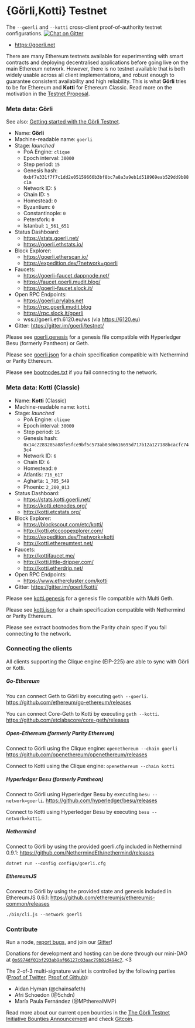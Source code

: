 # {Görli,Kotti} Testnet
The `--goerli` and `--kotti` cross-client proof-of-authority testnet configurations. [![Chat on Gitter](https://badges.gitter.im/gitterHQ/gitter.png)](https://gitter.im/goerli/testnet)

- https://goerli.net

There are many Ethereum testnets available for experimenting with smart contracts and deploying decentralised applications before going live on the main Ethereum network. However, there is no testnet available that is both widely usable across all client implementations, and robust enough to guarantee consistent availability and high reliability. This is what **Görli** tries to be for Ethereum and **Kotti** for Ethereum Classic. Read more on the motivation in the [Testnet Proposal](https://dev.to/5chdn/the-grli-testnet-proposal---a-call-for-participation-58pf).

### Meta data: Görli

See also: [Getting started with the Görli Testnet](https://mudit.blog/getting-started-goerli-testnet/).

- Name: **Görli**
- Machine-readable name: `goerli`
- Stage: _launched_
  - PoA Engine: `clique`
  - Epoch interval: `30000`
  - Step period: `15`
  - Genesis hash: `0xbf7e331f7f7c1dd2e05159666b3bf8bc7a8a3a9eb1d518969eab529dd9b88c1a`
  - Network ID: `5`
  - Chain ID: `5`
  - Homestead: `0`
  - Byzantium: `0`
  - Constantinople: `0`
  - Petersfork: `0`
  - Istanbul: `1_561_651`
- Status Dashboard: 
  - https://stats.goerli.net/
  - https://goerli.ethstats.io/
- Block Explorer: 
  - https://goerli.etherscan.io/
  - https://expedition.dev/?network=goerli
- Faucets:
  - https://goerli-faucet.dappnode.net/
  - https://faucet.goerli.mudit.blog/
  - https://goerli-faucet.slock.it/
- Open RPC Endpoints:
  - https://goerli.prylabs.net
  - https://rpc.goerli.mudit.blog
  - https://rpc.slock.it/goerli
  - wss://goerli.eth.6120.eu/ws (via https://6120.eu)
- Gitter: https://gitter.im/goerli/testnet/

Please see [goerli.genesis](geth/goerli.genesis) for a genesis file compatible with Hyperledger Besu (formerly Pantheon) or Geth.

Please see [goerli.json](parity/goerli.json) for a chain specification compatible with Nethermind or Parity Ethereum.

Please see [bootnodes.txt](bootnodes.txt) if you fail connecting to the network.

### Meta data: Kotti (Classic)

- Name: **Kotti** (Classic)
- Machine-readable name: `kotti`
- Stage: _launched_
  - PoA Engine: `clique`
  - Epoch interval: `30000`
  - Step period: `15`
  - Genesis hash: `0x14c2283285a88fe5fce9bf5c573ab03d6616695d717b12a127188bcacfc743c4`
  - Network ID: `6`
  - Chain ID: `6`
  - Homestead: `0`
  - Atlantis: `716_617`
  - Agharta: `1_705_549`
  - Phoenix: `2_200_013`
- Status Dashboard: 
  - https://stats.kotti.goerli.net/
  - https://kotti.etcnodes.org/
  - http://kotti.etcstats.org/
- Block Explorer:
  - https://blockscout.com/etc/kotti/
  - http://kotti.etccoopexplorer.com/
  - https://expedition.dev/?network=kotti
  - http://kotti.ethereumtest.net/
- Faucets:
  - http://kottifaucet.me/
  - http://kotti.little-dripper.com/
  - http://kotti.etherdrip.net/
- Open RPC Endpoints:
  - https://www.ethercluster.com/kotti
- Gitter: https://gitter.im/goerli/kotti/

Please see [kotti.genesis](geth/kotti.genesis) for a genesis file compatible with Multi Geth.

Please see [kotti.json](parity/kotti.json) for a chain specification compatible with Nethermind or Parity Ethereum.

Please see extract bootnodes from the Parity chain spec if you fail connecting to the network.

### Connecting the clients

All clients supporting the Clique engine (EIP-225) are able to sync with Görli or Kotti.

##### Go-Ethereum

You can connect Geth to Görli by executing `geth --goerli`. https://github.com/ethereum/go-ethereum/releases

You can connect Core-Geth to Kotti by executing `geth --kotti`. https://github.com/etclabscore/core-geth/releases


##### Open-Ethereum (formerly Parity Ethereum)

Connect to Görli using the Clique engine: `openethereum --chain goerli` https://github.com/openethereum/openethereum/releases

Connect to Kotti using the Clique engine: `openethereum --chain kotti`

##### Hyperledger Besu (formerly Pantheon)

Connect to Görli using Hyperledger Besu by executing `besu --network=goerli`. https://github.com/hyperledger/besu/releases

Connect to Kotti using Hyperledger Besu by executing `besu --network=kotti`.

##### Nethermind

Connect to Görli by using the provided goerli.cfg included in Nethermind 0.9.1: https://github.com/NethermindEth/nethermind/releases

```
dotnet run --config configs/goerli.cfg
```

##### EthereumJS

Connect to Görli by using the provided state and genesis included in EthereumJS 0.6.1: https://github.com/ethereumjs/ethereumjs-common/releases

```
./bin/cli.js --network goerli
```

### Contribute

Run a node, [report bugs](https://github.com/goerli/testnet/issues), and join our [Gitter](https://gitter.im/goerli/testnet)!

Donations for development and hosting can be done through our mini-DAO at [`0x6974df01bf293ab9af66127c03aac79b81d494c7`](https://etherscan.io/address/0x6974df01bf293ab9af66127c03aac79b81d494c7). <3

The 2-of-3 multi-signature wallet is controlled by the following parties ([Proof of Twitter](https://twitter.com/5chdn/status/1063851317028954112), [Proof of Github](https://github.com/goerli/pm/blob/master/FINANCE.md)):

- Aidan Hyman (@chainsafeth)
- Afri Schoedon (@5chdn)
- María Paula Fernández (@MPtherealMVP)

Read more about our current open bounties in the [The Görli Testnet Initiative Bounties Announcement](https://dev.to/5chdn/the-grli-testnet-initiative-bounties-announcement-3gp) and check [Gitcoin](https://gitcoin.co/profile/goerli).
